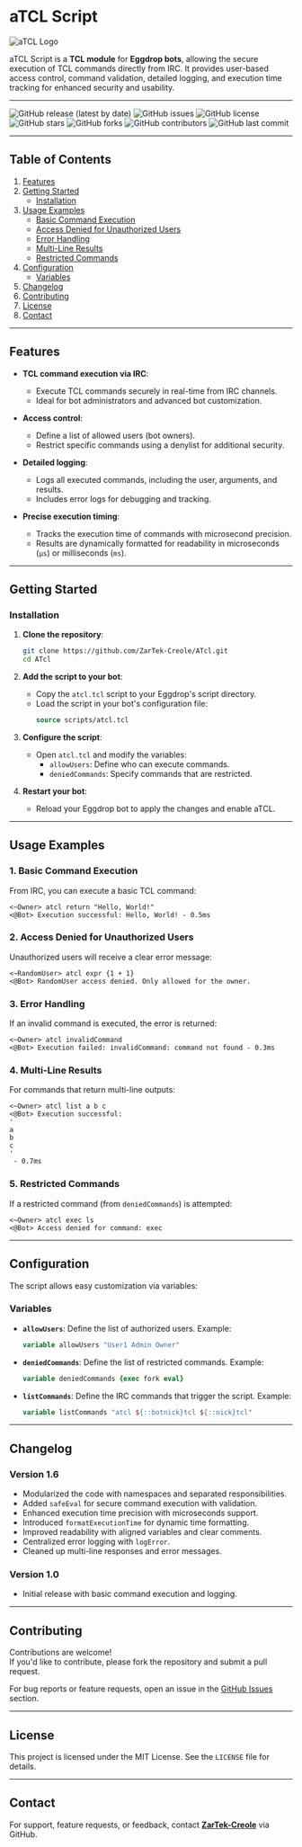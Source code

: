 # aTCL Script

![aTCL Logo](https://dummyimage.com/600x200/000/fff&text=aTCL+Script)

aTCL Script is a **TCL module** for **Eggdrop bots**, allowing the secure execution of TCL commands directly from IRC. It provides user-based access control, command validation, detailed logging, and execution time tracking for enhanced security and usability.

---

![GitHub release (latest by date)](https://img.shields.io/github/v/release/ZarTek-Creole/ATcl)
![GitHub issues](https://img.shields.io/github/issues/ZarTek-Creole/ATcl)
![GitHub license](https://img.shields.io/github/license/ZarTek-Creole/ATcl)
![GitHub stars](https://img.shields.io/github/stars/ZarTek-Creole/ATcl)
![GitHub forks](https://img.shields.io/github/forks/ZarTek-Creole/ATcl)
![GitHub contributors](https://img.shields.io/github/contributors/ZarTek-Creole/ATcl)
![GitHub last commit](https://img.shields.io/github/last-commit/ZarTek-Creole/ATcl)

---

## Table of Contents

1. [Features](#features)
2. [Getting Started](#getting-started)
   - [Installation](#installation)
3. [Usage Examples](#usage-examples)
   - [Basic Command Execution](#1-basic-command-execution)
   - [Access Denied for Unauthorized Users](#2-access-denied-for-unauthorized-users)
   - [Error Handling](#3-error-handling)
   - [Multi-Line Results](#4-multi-line-results)
   - [Restricted Commands](#5-restricted-commands)
4. [Configuration](#configuration)
   - [Variables](#variables)
5. [Changelog](#changelog)
6. [Contributing](#contributing)
7. [License](#license)
8. [Contact](#contact)

---

## Features

- **TCL command execution via IRC**:
  - Execute TCL commands securely in real-time from IRC channels.
  - Ideal for bot administrators and advanced bot customization.

- **Access control**:
  - Define a list of allowed users (bot owners).
  - Restrict specific commands using a denylist for additional security.

- **Detailed logging**:
  - Logs all executed commands, including the user, arguments, and results.
  - Includes error logs for debugging and tracking.

- **Precise execution timing**:
  - Tracks the execution time of commands with microsecond precision.
  - Results are dynamically formatted for readability in microseconds (`µs`) or milliseconds (`ms`).

---

## Getting Started

### Installation

1. **Clone the repository**:
   ```bash
   git clone https://github.com/ZarTek-Creole/ATcl.git
   cd ATcl
   ```

2. **Add the script to your bot**:
   - Copy the `atcl.tcl` script to your Eggdrop's script directory.
   - Load the script in your bot's configuration file:
     ```tcl
     source scripts/atcl.tcl
     ```

3. **Configure the script**:
   - Open `atcl.tcl` and modify the variables:
     - `allowUsers`: Define who can execute commands.
     - `deniedCommands`: Specify commands that are restricted.

4. **Restart your bot**:
   - Reload your Eggdrop bot to apply the changes and enable aTCL.

---

## Usage Examples

### 1. **Basic Command Execution**
From IRC, you can execute a basic TCL command:
```plaintext
<~Owner> atcl return "Hello, World!"
<@Bot> Execution successful: Hello, World! - 0.5ms
```

### 2. **Access Denied for Unauthorized Users**
Unauthorized users will receive a clear error message:
```plaintext
<~RandomUser> atcl expr {1 + 1}
<@Bot> RandomUser access denied. Only allowed for the owner.
```

### 3. **Error Handling**
If an invalid command is executed, the error is returned:
```plaintext
<~Owner> atcl invalidCommand
<@Bot> Execution failed: invalidCommand: command not found - 0.3ms
```

### 4. **Multi-Line Results**
For commands that return multi-line outputs:
```plaintext
<~Owner> atcl list a b c
<@Bot> Execution successful: 
'
a
b
c
'
 - 0.7ms
```

### 5. **Restricted Commands**
If a restricted command (from `deniedCommands`) is attempted:
```plaintext
<~Owner> atcl exec ls
<@Bot> Access denied for command: exec
```

---

## Configuration

The script allows easy customization via variables:

### Variables

- **`allowUsers`**:
  Define the list of authorized users. Example:
  ```tcl
  variable allowUsers "User1 Admin Owner"
  ```

- **`deniedCommands`**:
  Define the list of restricted commands. Example:
  ```tcl
  variable deniedCommands {exec fork eval}
  ```

- **`listCommands`**:
  Define the IRC commands that trigger the script. Example:
  ```tcl
  variable listCommands "atcl ${::botnick}tcl ${::nick}tcl"
  ```

---

## Changelog

### Version 1.6
- Modularized the code with namespaces and separated responsibilities.
- Added `safeEval` for secure command execution with validation.
- Enhanced execution time precision with microseconds support.
- Introduced `formatExecutionTime` for dynamic time formatting.
- Improved readability with aligned variables and clear comments.
- Centralized error logging with `logError`.
- Cleaned up multi-line responses and error messages.

### Version 1.0
- Initial release with basic command execution and logging.

---

## Contributing

Contributions are welcome!  
If you'd like to contribute, please fork the repository and submit a pull request.  

For bug reports or feature requests, open an issue in the [GitHub Issues](https://github.com/ZarTek-Creole/ATcl/issues) section.

---

## License

This project is licensed under the MIT License. See the `LICENSE` file for details.

---

## Contact

For support, feature requests, or feedback, contact **[ZarTek-Creole](https://github.com/ZarTek-Creole)** via GitHub.
```
